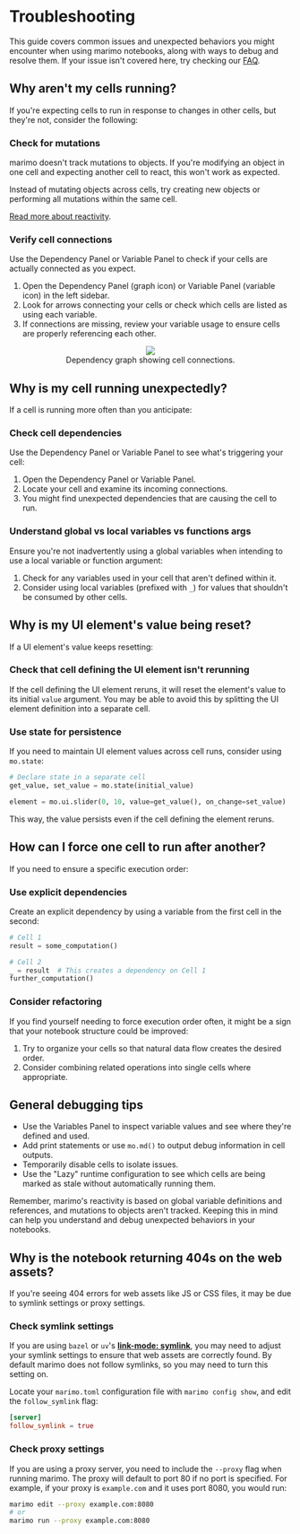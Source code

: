 # Troubleshooting

This guide covers common issues and unexpected behaviors you might encounter when using marimo notebooks, along with ways to debug and resolve them. If your issue isn't covered here, try checking our [FAQ](../faq.md).

## Why aren't my cells running?

If you're expecting cells to run in response to changes in other cells, but they're not, consider the following:

### Check for mutations

marimo doesn't track mutations to objects. If you're modifying an object in one cell and expecting another cell to react, this won't work as expected.

Instead of mutating objects across cells, try creating new objects or performing all mutations within the same cell.

[Read more about reactivity](../guides/reactivity.md).

### Verify cell connections

Use the Dependency Panel or Variable Panel to check if your cells are actually connected as you expect.

1. Open the Dependency Panel (graph icon) or Variable Panel (variable icon) in the left sidebar.
2. Look for arrows connecting your cells or check which cells are listed as using each variable.
3. If connections are missing, review your variable usage to ensure cells are properly referencing each other.

<div align="center">
<figure>
<img src="/_static/docs-dependency-graph.png"/>
<figcaption>
Dependency graph showing cell connections.
</figcaption>
</figure>
</div>

## Why is my cell running unexpectedly?

If a cell is running more often than you anticipate:

### Check cell dependencies

Use the Dependency Panel or Variable Panel to see what's triggering your cell:

1. Open the Dependency Panel or Variable Panel.
2. Locate your cell and examine its incoming connections.
3. You might find unexpected dependencies that are causing the cell to run.

### Understand global vs local variables vs functions args

Ensure you're not inadvertently using a global variables when intending to use a local variable or function argument:

1. Check for any variables used in your cell that aren't defined within it.
2. Consider using local variables (prefixed with `_`) for values that shouldn't be consumed by other cells.

## Why is my UI element's value being reset?

If a UI element's value keeps resetting:

### Check that cell defining the UI element isn't rerunning

If the cell defining the UI element reruns, it will reset the element's value to its initial `value` argument. You may be able to avoid this by splitting the UI element definition into a separate cell.

### Use state for persistence

If you need to maintain UI element values across cell runs, consider using `mo.state`:

```python
# Declare state in a separate cell
get_value, set_value = mo.state(initial_value)
```

```python
element = mo.ui.slider(0, 10, value=get_value(), on_change=set_value)
```

This way, the value persists even if the cell defining the element reruns.

## How can I force one cell to run after another?

If you need to ensure a specific execution order:

### Use explicit dependencies

Create an explicit dependency by using a variable from the first cell in the second:

```python
# Cell 1
result = some_computation()
```

```python
# Cell 2
_ = result  # This creates a dependency on Cell 1
further_computation()
```

### Consider refactoring

If you find yourself needing to force execution order often, it might be a sign that your notebook structure could be improved:

1. Try to organize your cells so that natural data flow creates the desired order.
2. Consider combining related operations into single cells where appropriate.

## General debugging tips

- Use the Variables Panel to inspect variable values and see where they're defined and used.
- Add print statements or use `mo.md()` to output debug information in cell outputs.
- Temporarily disable cells to isolate issues.
- Use the "Lazy" runtime configuration to see which cells are being marked as stale without automatically running them.

Remember, marimo's reactivity is based on global variable definitions and references, and mutations to objects aren't tracked. Keeping this in mind can help you understand and debug unexpected behaviors in your notebooks.

## Why is the notebook returning 404s on the web assets?

If you're seeing 404 errors for web assets like JS or CSS files, it may be due to symlink settings or proxy settings.

### Check symlink settings

If you are using `bazel` or `uv`'s [**link-mode: symlink**](https://docs.astral.sh/uv/reference/settings/#link-mode), you may need to adjust your symlink settings to ensure that web assets are correctly found. By default marimo does not follow symlinks, so you may need to turn this setting on.

Locate your `marimo.toml` configuration file with `marimo config show`, and edit the `follow_symlink` flag:

```toml title="marimo.toml"
[server]
follow_symlink = true
```

### Check proxy settings

If you are using a proxy server, you need to include the `--proxy` flag when running marimo. The proxy will default to port 80 if no port is specified. For example, if your proxy is `example.com` and it uses port 8080, you would run:

```bash
marimo edit --proxy example.com:8080
# or
marimo run --proxy example.com:8080
```

